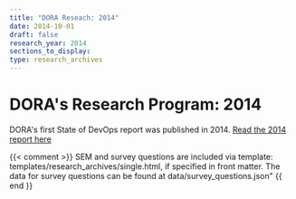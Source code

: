 ```yaml
---
title: "DORA Reseach: 2014"
date: 2014-10-01
draft: false
research_year: 2014
sections_to_display:
type: research_archives
---
```


# DORA's Research Program: 2014
DORA's first State of DevOps report was published in 2014. [Read the 2014 report here](/publications/pdf/state-of-devops-2014.pdf)

{{< comment >}}
    SEM and survey questions are included via template: templates/research_archives/single.html, if specified in front matter. The data for survey questions can be found at data/survey_questions.json"
{{ end }}